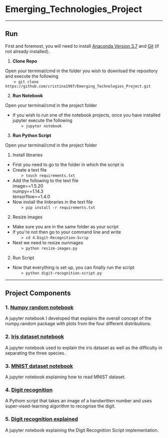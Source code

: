# Emerging_Technologies_Project
***
## Run
First and foremost, you will need to install [Anaconda Version 3.7](https://www.anaconda.com/download/) and [Git](https://git-scm.com/book/en/v2/Getting-Started-Installing-Git) (if not already installed).

1. **Clone Repo**

Open your terminal/cmd in the folder you wish to download the repository and execute the following <br>
&nbsp;&nbsp;&nbsp;&nbsp;&nbsp;&nbsp;&nbsp;```> git clone https://github.com/cristina1997/Emerging_Technologies_Project.git```

2. **Run Notebook**

Open your terminal/cmd in the project folder <br>
* If you wish to run one of the notebook projects, once you have installed jupyter execute the following <br>
&nbsp;&nbsp;&nbsp;&nbsp;&nbsp;&nbsp;&nbsp;```> jupyter notebook```

3. **Run Python Script** 

Open your terminal/cmd in the project folder <br>
 1. Install libraries
   * First you need to go to the folder in which the script is <br>
   * Create a text file <br>
   &nbsp;&nbsp;&nbsp;&nbsp;&nbsp;&nbsp;&nbsp;```> touch requirements.txt``` <br>
   * Add the following to the text file <br>
     image==1.5.20 <br>
     numpy==1.14.3 <br>
     tensorflow==1.4.0 <br>
   * Now install the linbraries in the text file <br> 
   &nbsp;&nbsp;&nbsp;&nbsp;&nbsp;&nbsp;&nbsp;```> pip install -r requirements.txt``` <br>
 2. Resize images
   * Make sure you are in the same folder as your script <br>
   * If you're not then go to your command line and write <br>
   &nbsp;&nbsp;&nbsp;&nbsp;&nbsp;&nbsp;&nbsp;```> cd 4.Digit-Recognition-Scrip``` <br>
   * Next we need to resize ourimages <br>
   &nbsp;&nbsp;&nbsp;&nbsp;&nbsp;&nbsp;&nbsp;```> python resize-images.py``` <br>
 2. Run Script <br>
   * Now that everything is set up, you can finally run the script <br>
   &nbsp;&nbsp;&nbsp;&nbsp;&nbsp;&nbsp;&nbsp;```> python digit-recognition-script.py```

***

## Project Components
### 1. [Numpy random notebook](https://github.com/cristina1997/Emerging_Technologies_Project/blob/master/1.Numpy-Random-Notebook/numpy-random-notebook.ipynb)
A jupyter notebook I developed that explains the overall concept of the numpy.random package with plots from the four different distributions.

### 2. [Iris dataset notebook](https://github.com/cristina1997/Emerging_Technologies_Project/blob/master/2.Iris-Dataset-Notebook/iris-dataset-notebook.ipynb)
A jupyter notebook used to explain the iris dataset as well as the difficulty in separating the three species.

### 3. [MNIST dataset notebook](https://github.com/cristina1997/Emerging_Technologies_Project/blob/master/3.MNIST-Dataset-Notebook/MNIST-dataset-notebook.ipynb)
A jupyter notebook explaining how to read MNIST dataset.

### 4. [Digit recognition](https://github.com/cristina1997/Emerging_Technologies_Project/tree/master/4.Digit-Recognition-Script)
A Pythom script that takes an image of a handwritten number and uses super-vised-learning algorithm to recognise the digit.

### 5. [Digit recognition explained](https://github.com/cristina1997/Emerging_Technologies_Project/blob/master/5.Digit-Recognition-Notebook/digit-recognition-notebook.ipynb)
A jupyter notebook explaining the Digit Recognition Script implementation.
